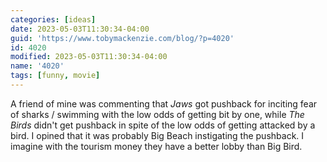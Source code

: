 ```yaml
---
categories: [ideas]
date: 2023-05-03T11:30:34-04:00
guid: 'https://www.tobymackenzie.com/blog/?p=4020'
id: 4020
modified: 2023-05-03T11:30:34-04:00
name: '4020'
tags: [funny, movie]
---
```


A friend of mine was commenting that *Jaws* got pushback for inciting fear of sharks / swimming with the low odds of getting bit by one, while *The Birds* didn't get pushback in spite of the low odds of getting attacked by a bird.  I opined that it was probably Big Beach instigating the pushback.  I imagine with the tourism money they have a better lobby than Big Bird.
